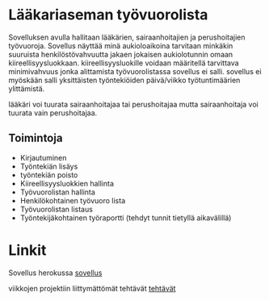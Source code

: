# Lääkariaseman työvuorolista

Sovelluksen avulla hallitaan lääkärien, sairaanhoitajien ja perushoitajien työvuoroja.
Sovellus näyttää minä aukioloaikoina tarvitaan minkäkin suuruista henkilöstövahvuutta jakaen jokaisen aukiolotunnin omaan kiireellisyysluokkaan.
kiireellisyysluokille voidaan määritellä tarvittava minimivahvuus jonka alittamista työvuorolistassa sovellus ei salli.
sovellus ei myöskään salli yksittäisten työntekiöiden päivä/viikko työtuntimäärien ylittämistä.

lääkäri voi tuurata sairaanhoitajaa tai perushoitajaa mutta sairaanhoitaja voi tuurata vain perushoitajaa. 

## Toimintoja

- Kirjautuminen
- Työntekiän lisäys
- työntekiän poisto
- Kiireellisyysluokkien hallinta
- Työvuorolistan hallinta
- Henkilökohtainen työvuoro lista
- Työvuorolistan listaus
- Työntekijäkohtainen työraportti (tehdyt tunnit tietyllä aikavälillä)

# Linkit

Sovellus herokussa 
[sovellus](https://medi-tyovuorolista-harjoitus.herokuapp.com/)

viikkojen projektiin liittymättömät tehtävät
[tehtävät](/tehtavat)
